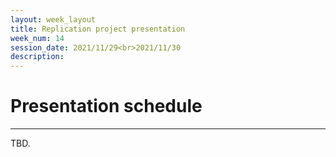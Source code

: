 ```yaml
---
layout: week_layout
title: Replication project presentation
week_num: 14
session_date: 2021/11/29<br>2021/11/30
description:
---
```


# Presentation schedule
---

TBD.